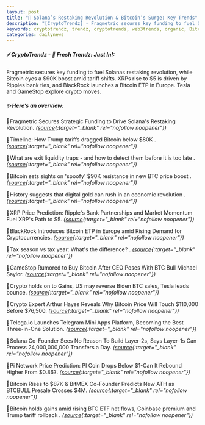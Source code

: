 ```yaml
---
layout: post
title: "🌌 Solana’s Restaking Revolution & Bitcoin’s Surge: Key Trends"
description: "[CryptoTrendz] - Fragmetric secures key funding to fuel Solanas restaking revolution, while Bitcoin eyes a $90K boost amid tariff shifts. XRPs rise to $5 is driven by Ripples bank ties, and BlackRock launches a Bitcoin ETP in Europe. Tesla and GameStop explore crypto moves."
keywords: cryptotrendz, trendz, cryptotrends, web3trends, organic, Bitcoin, Europe, CEO, Trump, digital, PI, Market, BTC, Network, rollback
categories: dailynews
---
```


##### ⚡ CryptoTrendz - 📌 *Fresh Trendz: Just In!:*

Fragmetric secures key funding to fuel Solanas restaking revolution, while Bitcoin eyes a $90K boost amid tariff shifts. XRPs rise to $5 is driven by Ripples bank ties, and BlackRock launches a Bitcoin ETP in Europe. Tesla and GameStop explore crypto moves.

##### ✨ *Here’s an overview:*


🔹Fragmetric Secures Strategic Funding to Drive Solana's Restaking Revolution. *([source](https://s.avyag.com/vegq){:target="_blank" rel="nofollow noopener"})*

🔹Timeline: How Trump tariffs dragged Bitcoin below $80K . *([source](https://s.avyag.com/nx3m){:target="_blank" rel="nofollow noopener"})*

🔹What are exit liquidity traps - and how to detect them before it is too late . *([source](https://s.avyag.com/wz4n){:target="_blank" rel="nofollow noopener"})*

🔹Bitcoin sets sights on 'spoofy' $90K resistance in new BTC price boost . *([source](https://s.avyag.com/g55y){:target="_blank" rel="nofollow noopener"})*

🔹History suggests that digital gold can rush in an economic revolution . *([source](https://s.avyag.com/pbky){:target="_blank" rel="nofollow noopener"})*

🔹XRP Price Prediction: Ripple's Bank Partnerships and Market Momentum Fuel XRP's Path to $5. *([source](https://s.avyag.com/aor9){:target="_blank" rel="nofollow noopener"})*

🔹BlackRock Introduces Bitcoin ETP in Europe amid Rising Demand for Cryptocurrencies. *([source](https://s.avyag.com/eeei){:target="_blank" rel="nofollow noopener"})*

🔹Tax season vs tax year: What's the difference? . *([source](https://s.avyag.com/fz9k){:target="_blank" rel="nofollow noopener"})*

🔹GameStop Rumored to Buy Bitcoin After CEO Poses With BTC Bull Michael Saylor. *([source](https://s.avyag.com/j2b3){:target="_blank" rel="nofollow noopener"})*

🔹Crypto holds on to Gains, US may reverse Biden BTC sales, Tesla leads bounce. *([source](https://s.avyag.com/dno3){:target="_blank" rel="nofollow noopener"})*

🔹Crypto Expert Arthur Hayes Reveals Why Bitcoin Price Will Touch $110,000 Before $76,500. *([source](https://s.avyag.com/o8gi){:target="_blank" rel="nofollow noopener"})*

🔹Telega.io Launches Telegram Mini Apps Platform, Becoming the Best Three-in-One Solution. *([source](https://s.avyag.com/5ouo){:target="_blank" rel="nofollow noopener"})*

🔹Solana Co-Founder Sees No Reason To Build Layer-2s, Says Layer-1s Can Process 24,000,000,000 Transfers a Day. *([source](https://s.avyag.com/9t3j){:target="_blank" rel="nofollow noopener"})*

🔹Pi Network Price Prediction: PI Coin Drops Below $1-Can It Rebound Higher From $0.86?. *([source](https://s.avyag.com/6vzc){:target="_blank" rel="nofollow noopener"})*

🔹Bitcoin Rises to $87K & BitMEX Co-Founder Predicts New ATH as BTCBULL Presale Crosses $4M. *([source](https://s.avyag.com/3swp){:target="_blank" rel="nofollow noopener"})*

🔹Bitcoin holds gains amid rising BTC ETF net flows, Coinbase premium and Trump tariff rollback . *([source](https://s.avyag.com/wwic){:target="_blank" rel="nofollow noopener"})*
